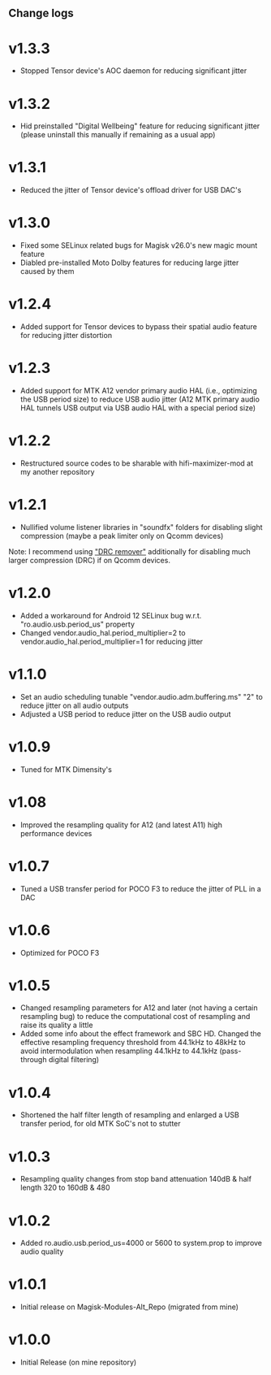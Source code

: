 ## Change logs

# v1.3.3
* Stopped Tensor device's AOC daemon for reducing significant jitter

# v1.3.2
* Hid preinstalled "Digital Wellbeing" feature for reducing significant jitter (please uninstall this manually if remaining as a usual app)

# v1.3.1
* Reduced the jitter of Tensor device's offload driver for USB DAC's

# v1.3.0
* Fixed some SELinux related bugs for Magisk v26.0's new magic mount feature
* Diabled pre-installed Moto Dolby features for reducing large jitter caused by them

# v1.2.4
* Added support for Tensor devices to bypass their spatial audio feature for reducing jitter distortion

# v1.2.3
* Added support for MTK A12 vendor primary audio HAL (i.e., optimizing the USB period size) to reduce USB audio jitter
(A12 MTK primary audio HAL tunnels USB output via USB audio HAL with a special period size)

# v1.2.2
* Restructured source codes to be sharable with hifi-maximizer-mod at my another repository

# v1.2.1
* Nullified volume listener libraries in "soundfx" folders for disabling slight compression (maybe a peak limiter only on Qcomm devices)

Note: I recommend using ["DRC remover"](https://github.com/Magisk-Modules-Alt-Repo/drc-remover) additionally for disabling much larger compression (DRC) if on Qcomm devices.

# v1.2.0
* Added a workaround for Android 12 SELinux bug w.r.t. "ro.audio.usb.period_us" property
* Changed vendor.audio_hal.period_multiplier=2 to vendor.audio_hal.period_multiplier=1 for reducing jitter

# v1.1.0
* Set an audio scheduling tunable "vendor.audio.adm.buffering.ms" "2" to reduce jitter on all audio outputs
* Adjusted a USB period to reduce jitter on the USB audio output

# v1.0.9
* Tuned for MTK Dimensity's

# v1.08
* Improved the resampling quality for A12 (and latest A11) high performance devices

# v1.0.7
* Tuned a USB transfer period for POCO F3 to reduce the jitter of PLL in a DAC

# v1.0.6
* Optimized for POCO F3

# v1.0.5
* Changed resampling parameters for A12 and later (not having a certain resampling bug) to reduce the computational cost of resampling and raise its quality a little
* Added some info about the effect framework and SBC HD. Changed the effective resampling frequency threshold from 44.1kHz to 48kHz to avoid intermodulation when resampling 44.1kHz to 44.1kHz (pass-through digital filtering)

# v1.0.4
* Shortened the half filter length of resampling and enlarged a USB transfer period, for old MTK SoC's not to stutter

# v1.0.3
* Resampling quality changes from stop band attenuation 140dB & half length 320 to 160dB & 480

# v1.0.2
* Added ro.audio.usb.period_us=4000 or 5600 to system.prop to improve audio quality

# v1.0.1
* Initial release on Magisk-Modules-Alt_Repo (migrated from mine)

# v1.0.0
* Initial Release (on mine repository)

##
